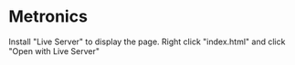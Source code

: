 # Metronics
 
Install "Live Server" to display the page.
Right click "index.html" and click "Open with Live Server"